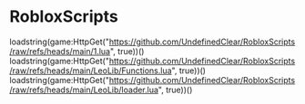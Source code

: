 # RobloxScripts

loadstring(game:HttpGet("https://github.com/UndefinedClear/RobloxScripts/raw/refs/heads/main/1.lua", true))()
loadstring(game:HttpGet("https://github.com/UndefinedClear/RobloxScripts/raw/refs/heads/main/LeoLib/Functions.lua", true))()
loadstring(game:HttpGet("https://github.com/UndefinedClear/RobloxScripts/raw/refs/heads/main/LeoLib/loader.lua", true))()
